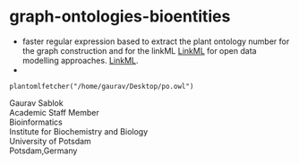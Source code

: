 # graph-ontologies-bioentities

- faster regular expression based to extract the plant ontology number for the graph construction and for the linkML [LinkML](https://github.com/linkml/linkml) for open data modelling approaches. [LinkML](https://linkml.io/).
- 
```
plantomlfetcher("/home/gaurav/Desktop/po.owl")
```

Gaurav Sablok \
Academic Staff Member \
Bioinformatics \
Institute for Biochemistry and Biology \
University of Potsdam \
Potsdam,Germany
